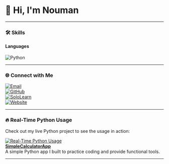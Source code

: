 # 👋 Hi, I'm Nouman  
---

### 🛠️ Skills  

#### **Languages**  
![Python](https://img.shields.io/badge/-Python-3776AB?style=for-the-badge&logo=python&logoColor=white)  

---

### 🌐 Connect with Me

[![Email](https://img.shields.io/badge/Email-noumanali.devstudio%40gmail.com-blue?style=for-the-badge&logo=gmail&logoColor=white)](mailto:noumanali.devstudio@gmail.com)  
[![GitHub](https://img.shields.io/badge/GitHub-NoumanCoding-black?style=for-the-badge&logo=github&logoColor=white)](https://github.com/NoumanCoding)  
[![SoloLearn](https://img.shields.io/badge/SoloLearn-Nouman%20Coding-1A1A1A?style=for-the-badge&logo=sololearn&logoColor=white)](https://www.sololearn.com/en/)  
[![Website](https://img.shields.io/badge/Website-Nouman%20Coding-FF5733?style=for-the-badge&logo=internet-explorer&logoColor=white)](https://noumancoding.super.site//)

---

### 🔥 Real-Time Python Usage  
Check out my live Python project to see the usage in action:

[![Real-Time Python Usage](https://img.shields.io/github/last-commit/NoumanCoding/SimpleCalculatorApp?color=brightgreen&style=for-the-badge&logo=github)](https://github.com/NoumanCoding/SimpleCalculatorApp)  
**[SimpleCalculatorApp](https://github.com/NoumanCoding/SimpleCalculatorApp)**  
A simple Python app I built to practice coding and provide functional tools.

---
